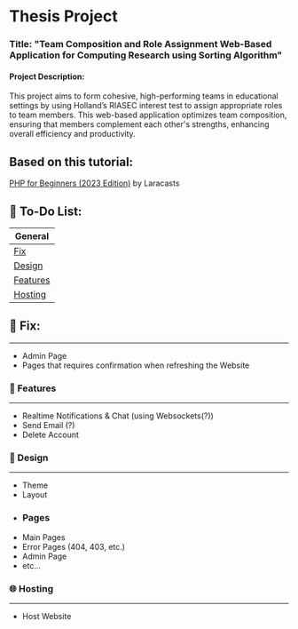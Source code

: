 
# Thesis Project

### Title: "Team Composition and Role Assignment Web-Based Application for Computing Research using Sorting Algorithm"

#### Project Description:
This project aims to form cohesive, high-performing teams in educational settings by using Holland’s RIASEC interest test to assign appropriate roles to team members. This web-based application optimizes team composition, ensuring that members complement each other's strengths, enhancing overall efficiency and productivity.

## Based on this tutorial:
[PHP for Beginners (2023 Edition)](https://www.youtube.com/playlist?list=PL3VM-unCzF8ipG50KDjnzhugceoSG3RTC) by Laracasts



## 📝 To-Do List:

| General            | 
| ----------------- | 
|[Fix](#Fix)|
| [Design](#Design) | 
| [Features](#Features) |  
| [Hosting](#Hosting) |  

## 🔧 Fix:
---
- Admin Page
- Pages that requires confirmation when refreshing the Website


### 🌟 Features
---
- Realtime Notifications & Chat (using Websockets(?))
- Send Email (?)
- Delete Account



### 🎨 Design
---
- Theme
- Layout
- ### Pages
- Main Pages
- Error Pages (404, 403, etc.)
- Admin Page
- etc...
### 🌐 Hosting
---
- Host Website
